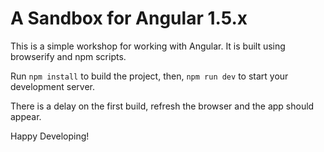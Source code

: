 # A Sandbox for Angular 1.5.x

This is a simple workshop for working with Angular. It is built using browserify and npm scripts.

Run `npm install` to build the project, then, `npm run dev` to start your development server.

There is a delay on the first build, refresh the browser and the app should appear.

Happy Developing!
